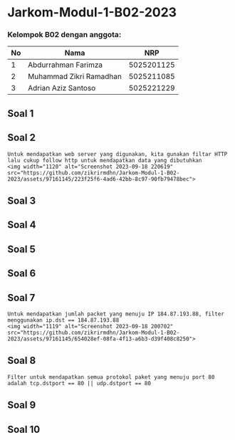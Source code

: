 # Jarkom-Modul-1-B02-2023

### Kelompok B02 dengan anggota:
| **No** | **Nama** | **NRP** | 
| ------------- | ------------- | --------- |
| 1 | Abdurrahman Farimza  | 5025201125 | 
| 2 | Muhammad Zikri Ramadhan | 5025211085 |
| 3 | Adrian Aziz Santoso | 5025221229 |

## Soal 1

## Soal 2

    Untuk mendapatkan web server yang digunakan, kita gunakan filtar HTTP lalu cukup follow http untuk mendapatkan data yang dibutuhkan
    <img width="1120" alt="Screenshot 2023-09-18 220619" src="https://github.com/zikrirmdhn/Jarkom-Modul-1-B02-2023/assets/97161145/223f25f6-4ad6-42bb-8c97-90fb79478bec">


## Soal 3

## Soal 4

## Soal 5

## Soal 6

## Soal 7

    Untuk mendapatkan jumlah packet yang menuju IP 184.87.193.88, filter menggunakan ip.dst == 184.87.193.88
    <img width="1119" alt="Screenshot 2023-09-18 200702" src="https://github.com/zikrirmdhn/Jarkom-Modul-1-B02-2023/assets/97161145/654028ef-08fa-4f13-a6b3-d39f408c8250">

## Soal 8

    Filter untuk mendapatkan semua protokol paket yang menuju port 80 adalah tcp.dstport == 80 || udp.dstport == 80
    
## Soal 9

## Soal 10

